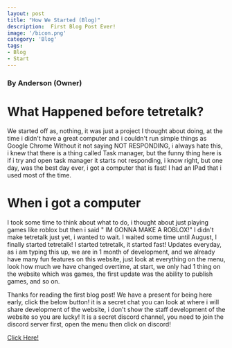 ```yaml
---
layout: post
title: "How We Started (Blog)"
description:  First Blog Post Ever!
image: '/bicon.png'
category: 'Blog'
tags:
- Blog
- Start
---
```


### By Anderson (Owner)

# What Happened before tetretalk?
  We started off as, nothing, it was just a project I thought about doing, at the time i didn't have a great computer
and i couldn't run simple things as Google Chrome Without it not saying NOT RESPONDING, i always hate this, i knew that there is a 
thing called Task manager, but the funny thing here is if i try and open task manager it starts not responding, i know right, but 
one day, was the best day ever, i got a computer that is fast! I had an IPad that i used most of the time.

# When i got a computer

  I took some time to think about what to do, i thought about just playing games like roblox but then i said " IM GONNA MAKE A ROBLOX!"
  I didn't make tetretalk just yet, i wanted to wait. I waited some time until August, I finally started tetretalk! 
  I started tetretalk, it started fast! Updates everyday, as i am typing this up, we are in 1 month of development, and we already
  have many fun features on this website, just look at everything on the menu, look how much we have changed overtime, at start,
  we only had 1 thing on the website which was games, the first update was the ability to publish games, and so on.




Thanks for reading the first blog post! We have a present for being here early, click the below button! it is a secret chat you
can look at where i will share development of the website, i don't show the staff development of the website so you are lucky! 
It is a secret discord channel, you need to join the discord server first, open the menu then click on discord!


<a class="sdbpb1" href="https://discordapp.com/channels/477929727966052373/491711592975826959">Click Here!<a>

